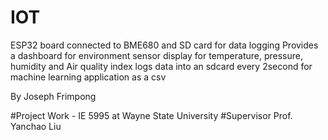 # IOT
ESP32 board connected to BME680 and SD card for data logging
Provides a dashboard for environment sensor display for temperature, pressure, humidity and Air quality index
logs data into an sdcard every 2second for machine learning application as a csv

By Joseph Frimpong 



#Project Work - IE 5995 at Wayne State University
#Supervisor Prof. Yanchao Liu
